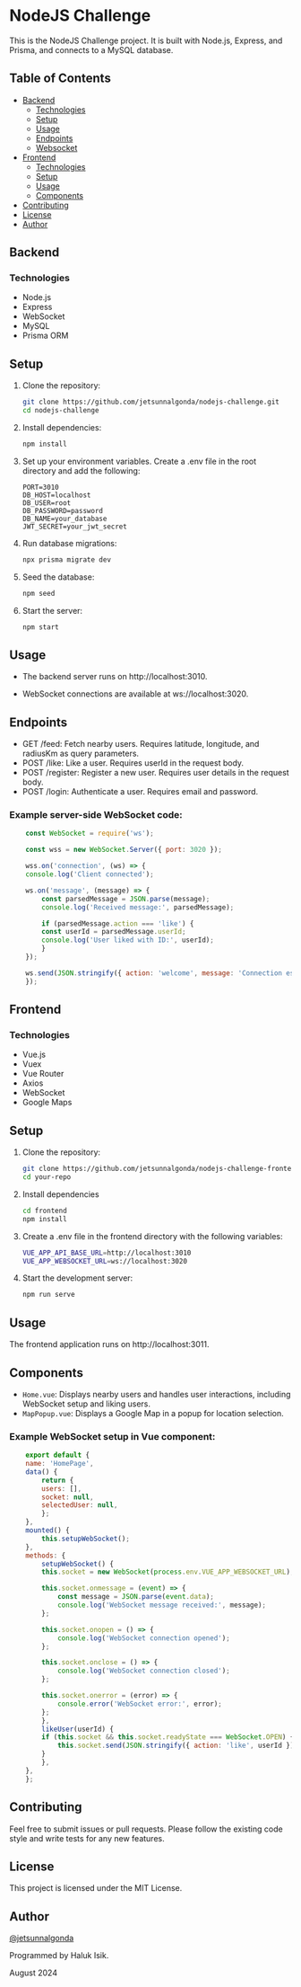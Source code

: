 # NodeJS Challenge

This is the NodeJS Challenge project. It is built with Node.js, Express, and Prisma, and connects to a MySQL database.

## Table of Contents

- [Backend](#backend)
    - [Technologies](#technologies)
    - [Setup](#setup)
    - [Usage](#usage)
    - [Endpoints](#endpoints)
    - [Websocket](#websocket)
- [Frontend](#frontend)
    - [Technologies](#technologies)
    - [Setup](#setup)
    - [Usage](#usage)
    - [Components](#components)
- [Contributing](#contributing)
- [License](#license)
- [Author](#author)


## Backend
### Technologies
- Node.js
- Express
- WebSocket
- MySQL
- Prisma ORM

## Setup

1. Clone the repository:
   ```bash
   git clone https://github.com/jetsunnalgonda/nodejs-challenge.git
   cd nodejs-challenge
    ```

2. Install dependencies:
   ```bash
   npm install
    ```
3. Set up your environment variables. Create a .env file in the root directory and add the following:
   ```env
   PORT=3010
   DB_HOST=localhost
   DB_USER=root
   DB_PASSWORD=password
   DB_NAME=your_database
   JWT_SECRET=your_jwt_secret
    ```
4. Run database migrations:
    ```bash
    npx prisma migrate dev
    ```
5. Seed the database:
    ```bash
    npm seed
    ```
6. Start the server:
    ```bash
    npm start
    ```
## Usage

- The backend server runs on http://localhost:3010.

- WebSocket connections are available at ws://localhost:3020.

## Endpoints
- GET /feed: Fetch nearby users. Requires latitude, longitude, and radiusKm as query parameters.
- POST /like: Like a user. Requires userId in the request body.
- POST /register: Register a new user. Requires user details in the request body.
- POST /login: Authenticate a user. Requires email and password.

### Example server-side WebSocket code:
```javascript
    const WebSocket = require('ws');

    const wss = new WebSocket.Server({ port: 3020 });

    wss.on('connection', (ws) => {
    console.log('Client connected');

    ws.on('message', (message) => {
        const parsedMessage = JSON.parse(message);
        console.log('Received message:', parsedMessage);

        if (parsedMessage.action === 'like') {
        const userId = parsedMessage.userId;
        console.log('User liked with ID:', userId);
        }
    });

    ws.send(JSON.stringify({ action: 'welcome', message: 'Connection established' }));
    });
```

## Frontend
### Technologies
- Vue.js
- Vuex
- Vue Router
- Axios
- WebSocket
- Google Maps

## Setup

1. Clone the repository:
   ```bash
   git clone https://github.com/jetsunnalgonda/nodejs-challenge-frontend.git
   cd your-repo
2. Install dependencies
    ```bash
    cd frontend
    npm install
3. Create a .env file in the frontend directory with the following variables:
    ```bash
    VUE_APP_API_BASE_URL=http://localhost:3010
    VUE_APP_WEBSOCKET_URL=ws://localhost:3020
4. Start the development server:
    ```bash
    npm run serve
## Usage 
The frontend application runs on http://localhost:3011.

## Components
- `Home.vue`: Displays nearby users and handles user interactions, including WebSocket setup and liking users.
- `MapPopup.vue`: Displays a Google Map in a popup for location selection.

### Example WebSocket setup in Vue component:
```javascript
    export default {
    name: 'HomePage',
    data() {
        return {
        users: [],
        socket: null,
        selectedUser: null,
        };
    },
    mounted() {
        this.setupWebSocket();
    },
    methods: {
        setupWebSocket() {
        this.socket = new WebSocket(process.env.VUE_APP_WEBSOCKET_URL);

        this.socket.onmessage = (event) => {
            const message = JSON.parse(event.data);
            console.log('WebSocket message received:', message);
        };

        this.socket.onopen = () => {
            console.log('WebSocket connection opened');
        };

        this.socket.onclose = () => {
            console.log('WebSocket connection closed');
        };

        this.socket.onerror = (error) => {
            console.error('WebSocket error:', error);
        };
        },
        likeUser(userId) {
        if (this.socket && this.socket.readyState === WebSocket.OPEN) {
            this.socket.send(JSON.stringify({ action: 'like', userId }));
        }
        },
    },
    };
```

## Contributing
Feel free to submit issues or pull requests. Please follow the existing code style and write tests for any new features.

## License
This project is licensed under the MIT License.

## Author

[@jetsunnalgonda](https://www.github.com/jetsunnalgonda)

Programmed by Haluk Isik.

August 2024

